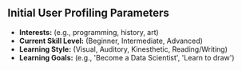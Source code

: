 ## Initial User Profiling Parameters
- **Interests:** (e.g., programming, history, art)
- **Current Skill Level:** (Beginner, Intermediate, Advanced)
- **Learning Style:** (Visual, Auditory, Kinesthetic, Reading/Writing)
- **Learning Goals:** (e.g., 'Become a Data Scientist', 'Learn to draw')
